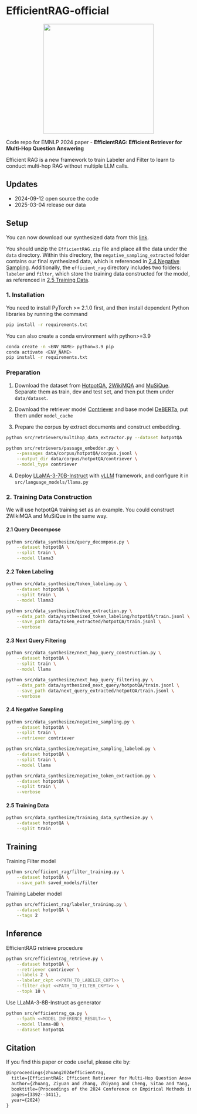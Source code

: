 # EfficientRAG-official

<div align=center>
    <img src="static/bert_labeler.png" width=300px>
</div>

Code repo for EMNLP 2024 paper - **EfficientRAG: Efficient Retriever for Multi-Hop Question Answering**

Efficient RAG is a new framework to train Labeler and Filter to learn to conduct multi-hop RAG without multiple LLM calls.

## Updates

* 2024-09-12 open source the code
* 2025-03-04 release our data

## Setup

You can now download our synthesized data from this [link](https://box.nju.edu.cn/f/a86b512077c7489b8da3/).

You should unzip the `EfficientRAG.zip` file and place all the data under the `data` directory.
Within this directory, the `negative_sampling_extracted` folder contains our final synthesized data, which is referenced in [2.4 Negative Sampling](https://github.com/NIL-zhuang/EfficientRAG-official?tab=readme-ov-file#24-negative-sampling).
Additionally, the `efficient_rag` directory includes two folders: `labeler` and `filter`, which store the training data constructed for the model, as referenced in [2.5 Training Data](https://github.com/NIL-zhuang/EfficientRAG-official?tab=readme-ov-file#25-training-data).

### 1. Installation

You need to install PyTorch >= 2.1.0 first, and then install dependent Python libraries by running the command

```bash
pip install -r requirements.txt
```

You can also create a conda environment with python>=3.9

```bash
conda create -n <ENV_NAME> python=3.9 pip
conda activate <ENV_NAME>
pip install -r requirements.txt
```

### Preparation

1. Download the dataset from [HotpotQA](https://huggingface.co/datasets/hotpotqa/hotpot_qa), [2WikiMQA](https://github.com/Alab-NII/2wikimultihop) and [MuSiQue](https://huggingface.co/datasets/dgslibisey/MuSiQue). Separate them as train, dev and test set, and then put them under `data/dataset`.

2. Download the retriever model [Contriever](https://huggingface.co/facebook/contriever-msmarco) and base model [DeBERTa](https://huggingface.co/microsoft/deberta-v3-large), put them under `model_cache`

3. Prepare the corpus by extract documents and construct embedding.

```bash
python src/retrievers/multihop_data_extractor.py --dataset hotpotQA
```

```bash
python src/retrievers/passage_embedder.py \
    --passages data/corpus/hotpotQA/corpus.jsonl \
    --output_dir data/corpus/hotpotQA/contriever \
    --model_type contriever
```

4. Deploy [LLaMA-3-70B-Instruct](https://huggingface.co/meta-llama/Meta-Llama-3-70B-Instruct) with [vLLM](https://github.com/vllm-project/vllm) framework, and configure it in `src/language_models/llama.py`

### 2. Training Data Construction

We will use hotpotQA training set as an example. You could construct 2WikiMQA and MuSiQue in the same way.

#### 2.1 Query Decompose

```bash
python src/data_synthesize/query_decompose.py \
    --dataset hotpotQA \
    --split train \
    --model llama3
```

#### 2.2 Token Labeling

```bash
python src/data_synthesize/token_labeling.py \
    --dataset hotpotQA \
    --split train \
    --model llama3
```

```bash
python src/data_synthesize/token_extraction.py \
    --data_path data/synthesized_token_labeling/hotpotQA/train.jsonl \
    --save_path data/token_extracted/hotpotQA/train.jsonl \
    --verbose
```

#### 2.3 Next Query Filtering

```bash
python src/data_synthesize/next_hop_query_construction.py \
    --dataset hotpotQA \
    --split train \
    --model llama
```

```bash
python src/data_synthesize/next_hop_query_filtering.py \
    --data_path data/synthesized_next_query/hotpotQA/train.jsonl \
    --save_path data/next_query_extracted/hotpotQA/train.jsonl \
    --verbose
```

#### 2.4 Negative Sampling

```bash
python src/data_synthesize/negative_sampling.py \
    --dataset hotpotQA \
    --split train \
    --retriever contriever
```

```bash
python src/data_synthesize/negative_sampling_labeled.py \
    --dataset hotpotQA \
    --split train \
    --model llama
```

```bash
python src/data_synthesize/negative_token_extraction.py \
    --dataset hotpotQA \
    --split train \
    --verbose
```

#### 2.5 Training Data

```bash
python src/data_synthesize/training_data_synthesize.py \
    --dataset hotpotQA \
    --split train
```

## Training

Training Filter model

```bash
python src/efficient_rag/filter_training.py \
    --dataset hotpotQA \
    --save_path saved_models/filter
```

Training Labeler model

```bash
python src/efficient_rag/labeler_training.py \
    --dataset hotpotQA \
    --tags 2
```

## Inference

EfficientRAG retrieve procedure

```bash
python src/efficientrag_retrieve.py \
    --dataset hotpotQA \
    --retriever contriever \
    --labels 2 \
    --labeler_ckpt <<PATH_TO_LABELER_CKPT>> \
    --filter_ckpt <<PATH_TO_FILTER_CKPT>> \
    --topk 10 \
```

Use LLaMA-3-8B-Instruct as generator
```bash
python src/efficientrag_qa.py \
    --fpath <<MODEL_INFERENCE_RESULT>> \
    --model llama-8B \
    --dataset hotpotQA
```

## Citation

If you find this paper or code useful, please cite by:

```txt
@inproceedings{zhuang2024efficientrag,
  title={EfficientRAG: Efficient Retriever for Multi-Hop Question Answering},
  author={Zhuang, Ziyuan and Zhang, Zhiyang and Cheng, Sitao and Yang, Fangkai and Liu, Jia and Huang, Shujian and Lin, Qingwei and Rajmohan, Saravan and Zhang, Dongmei and Zhang, Qi},
  booktitle={Proceedings of the 2024 Conference on Empirical Methods in Natural Language Processing},
  pages={3392--3411},
  year={2024}
}
```
